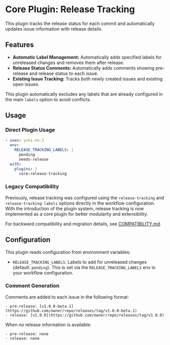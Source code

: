 # Core Plugin: Release Tracking

This plugin tracks the release status for each commit and automatically updates issue information with release details.

## Features

- **Automatic Label Management:** Automatically adds specified labels for unreleased changes and removes them after release.
- **Release Status Comments:** Automatically adds comments showing pre-release and release status to each issue.
- **Existing Issue Tracking:** Tracks both newly created issues and existing open issues.

This plugin automatically excludes any labels that are already configured in the main `labels` option to avoid conflicts.

## Usage

### Direct Plugin Usage

```yaml
- uses: yuki-no-2
  env:
    RELEASE_TRACKING_LABELS: |
      pending
      needs-release
  with:
    plugins: |
      core:release-tracking
```

### Legacy Compatibility

Previously, release tracking was configured using the `release-tracking` and `release-tracking-labels` options directly in the workflow configuration. With the introduction of the plugin system, release tracking is now implemented as a core plugin for better modularity and extensibility.

For backward compatibility and migration details, see [COMPATIBILITY.md](../../../docs/COMPATIBILITY.md#legacy-release-tracking-support).

## Configuration

This plugin reads configuration from environment variables:

- `RELEASE_TRACKING_LABELS`: Labels to add for unreleased changes (default: `pending`). This is set via the `RELEASE_TRACKING_LABELS` env in your workflow configuration.

### Comment Generation

Comments are added to each issue in the following format:

```
- pre-release: [v1.0.0-beta.1](https://github.com/owner/repo/releases/tag/v1.0.0-beta.1)
- release: [v1.0.0](https://github.com/owner/repo/releases/tag/v1.0.0)
```

When no release information is available:

```
- pre-release: none
- release: none
```

